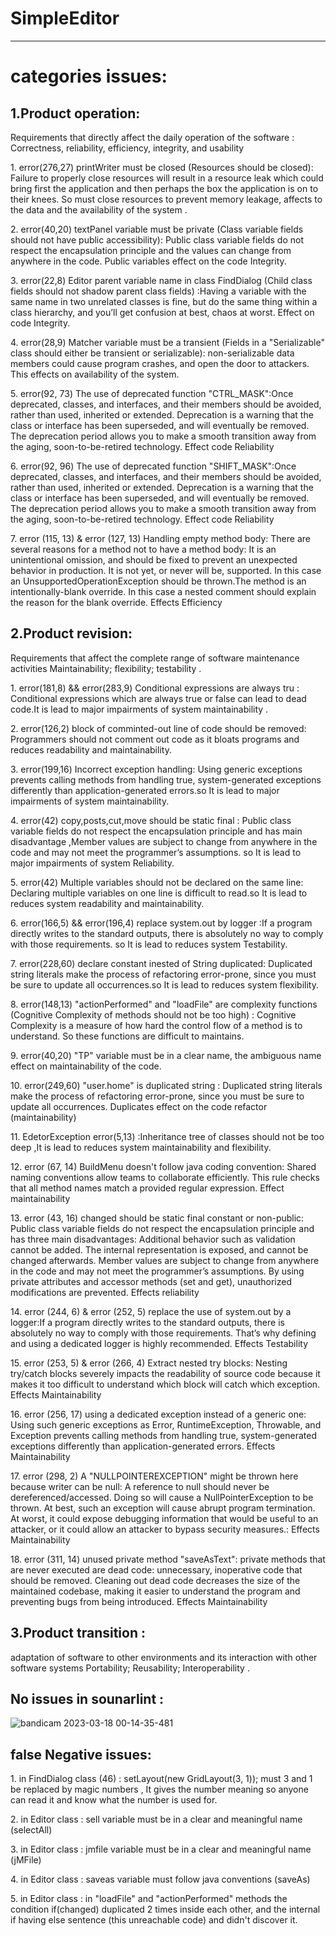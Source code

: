 # SimpleEditor

---------
# categories issues:

## 1.Product operation:
<p> Requirements that directly affect the daily operation of the software :
Correctness, reliability, efficiency, integrity, and usability</p>
 <p>1. error(276,27) printWriter must be closed (Resources should be closed): Failure to properly close resources will result in a resource leak which could bring first the application and then perhaps the box the application is on to their knees. So must close resources to prevent memory leakage, affects to the data and the availability of the system . </p>
<p>2. error(40,20) textPanel variable must be private (Class variable fields should not have public accessibility): Public class variable fields do not respect the encapsulation principle and the values can change from anywhere in the code. Public variables effect on the code Integrity. </p>
<p>3. error(22,8) Editor parent variable name in class FindDialog (Child class fields should not shadow parent class fields) :Having a variable with the same name in two unrelated classes is fine, but do the same thing within a class hierarchy, and you’ll get confusion at best, chaos at worst. Effect on code Integrity.  </p>
<p>4. error(28,9) Matcher variable must be a transient (Fields in a "Serializable" class should either be transient or serializable): non-serializable data members could cause program crashes, and open the door to attackers. This effects on availability of the system. </p>
<p>5. error(92, 73) The use of deprecated function "CTRL_MASK":Once deprecated, classes, and interfaces, and their members should be avoided, rather than used, inherited or extended. Deprecation is a warning that the class or interface has been superseded, and will eventually be removed. The deprecation period allows you to make a smooth transition away from the aging, soon-to-be-retired technology. Effect code Reliability</p>
<p>6. error(92, 96) The use of deprecated function "SHIFT_MASK":Once deprecated, classes, and interfaces, and their members should be avoided, rather than used, inherited or extended. Deprecation is a warning that the class or interface has been superseded, and will eventually be removed. The deprecation period allows you to make a smooth transition away from the aging, soon-to-be-retired technology. Effect code Reliability</p>
<p>7. error (115, 13) & error (127, 13) Handling empty method body: There are several reasons for a method not to have a method body: It is an unintentional omission, and should be fixed to prevent an unexpected behavior in production. It is not yet, or never will be, supported. In this case an UnsupportedOperationException should be thrown.The method is an intentionally-blank override. In this case a nested comment should explain the reason for the blank override. Effects Efficiency</p>

## 2.Product revision:
<p>Requirements that affect the complete range of software maintenance activities
 Maintainability;  flexibility;  testability .</P>
 <p>1. error(181,8) && error(283,9) Conditional expressions are always tru : 
 Conditional expressions which are always true or false can lead to dead code.It is lead to major impairments of system maintainability .</p>
  <p>2. error(126,2) block of comminted-out line of code should be removed: Programmers should not comment out code as it bloats programs and reduces readability and maintainability.</p>
  <p>3. error(199,16) Incorrect exception handling: Using generic exceptions prevents calling methods from handling true, system-generated exceptions differently than application-generated errors.so It is lead to major impairments of system maintainability.</p>
  <p>4. error(42) copy,posts,cut,move should be static final : Public class variable fields do not respect the encapsulation principle and has main disadvantage ,Member values are subject to change from anywhere in the code and may not meet the programmer’s assumptions. so It is lead to major impairments of system Reliability.</p>
<p>5. error(42) Multiple variables should not be declared on the same line: Declaring multiple variables on one line is difficult to read.so It is lead to reduces system readability and maintainability.</p>
<p>6. error(166,5) && error(196,4) replace system.out by logger :If a program directly writes to the standard outputs, there is absolutely no way to comply with those requirements. so It is lead to reduces system Testability.</p>
 <p>7. error(228,60) declare constant inested of String duplicated: Duplicated string literals make the process of refactoring error-prone, since you must be sure to update all occurrences.so It is lead to reduces system flexibility.</P>
 <p>8. error(148,13) "actionPerformed" and "loadFile" are complexity functions (Cognitive Complexity of methods should not be too high) : Cognitive Complexity is a measure of how hard the control flow of a method is to understand. So these functions are difficult to maintains.</p>
<p>9. error(40,20) "TP" variable must be in a clear name, the ambiguous name effect on maintainability of the code. </p>
<p>10. error(249,60) "user.home" is duplicated string : Duplicated string literals make the process of refactoring error-prone, since you must be sure to update all occurrences. Duplicates effect on the code refactor (maintainability) </p>
<p>11. EdetorException error(5,13) :Inheritance tree of classes should not be too deep ,It is lead to reduces system maintainability and flexibility.
<p>12. error (67, 14) BuildMenu doesn't follow java coding convention: Shared naming conventions allow teams to collaborate efficiently. This rule checks that all method names match a provided regular expression. Effect maintainability</p>
<p>13. error (43, 16) changed should be static final constant or non-public: Public class variable fields do not respect the encapsulation principle and has three main disadvantages: Additional behavior such as validation cannot be added. The internal representation is exposed, and cannot be changed afterwards. Member values are subject to change from anywhere in the code and may not meet the programmer’s assumptions. By using private attributes and accessor methods (set and get), unauthorized modifications are prevented. Effects reliability</p>
<p>14. error (244, 6) & error (252, 5) replace the use of system.out by a logger:If a program directly writes to the standard outputs, there is absolutely no way to comply with those requirements. That’s why defining and using a dedicated logger is highly recommended. Effects Testability</p>
<p>15. error (253, 5) & error (266, 4) Extract nested try blocks: Nesting try/catch blocks severely impacts the readability of source code because it makes it too difficult to understand which block will catch which exception. Effects Maintainability</p>
<p>16. error (256, 17) using a dedicated exception instead of a generic one: Using such generic exceptions as Error, RuntimeException, Throwable, and Exception prevents calling methods from handling true, system-generated exceptions differently than application-generated errors. Effects Maintainability</p>
<p>17. error (298, 2) A "NULLPOINTEREXCEPTION" might be thrown here because writer can be null: A reference to null should never be dereferenced/accessed. Doing so will cause a NullPointerException to be thrown. At best, such an exception will cause abrupt program termination. At worst, it could expose debugging information that would be useful to an attacker, or it could allow an attacker to bypass security measures.: Effects Maintainability</p>
<p>18. error (311, 14) unused private method "saveAsText": private methods that are never executed are dead code: unnecessary, inoperative code that should be removed. Cleaning out dead code decreases the size of the maintained codebase, making it easier to understand the program and preventing bugs from being introduced. Effects Maintainability</p>

## 3.Product transition :
<p> adaptation of software to other environments and its interaction with other software systems
Portability;  Reusability;  Interoperability .</p>

## No issues in sounarlint :
![bandicam 2023-03-18 00-14-35-481](https://user-images.githubusercontent.com/113710703/226062763-6b150116-8e02-4afa-9057-0064dd663107.jpg)

## false Negative issues:
 <p>1. in FindDialog class (46) : setLayout(new GridLayout(3, 1)); must 3 and 1 be replaced by magic numbers , It gives the number meaning so anyone can read it and know what the number is used for.</p>
 <P>2. in Editor class : sell variable must be in a clear and meaningful name (selectAll) </P>
 <P>3. in Editor class : jmfile variable must be in a clear and meaningful name (jMFile) </P> 
 <p>4.  in Editor class : saveas variable must follow java conventions (saveAs) </p>
 <P>5. in Editor class : in "loadFile" and "actionPerformed" methods the condition if(changed) duplicated 2 times inside each other, and the internal if having else sentence (this unreachable code) and didn't discover it. </P>


